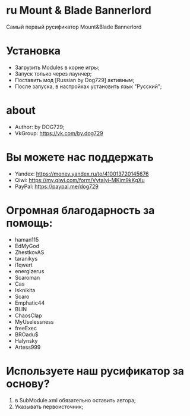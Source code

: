 # ru Mount & Blade Bannerlord
Самый первый русификатор Mount&amp;Blade Bannerlord
# Установка
* Загрузить Modules в корне игры;
* Запуск только через лаунчер;
* Поставить мод [Russian by Dog729] активным;
* После запуска, в настройках установить язык "Русский";
# about
* Author: by DOG729;
* VkGroup: https://vk.com/by.dog729
# Вы можете нас поддержать
* Yandex: https://money.yandex.ru/to/410013720145676
* Qiwi: https://my.qiwi.com/form/Vytalyi-MKim9kKgXu
* PayPal: https://paypal.me/dog729
# Огромная благодарность за помощь:
* haman115
* EdMyGod
* ZhestkovAS
* taranikys
* i1qwert
* energizerus
* Scaroman
* Cas
* Isknikita
* Scaro
* Emphatic44
* BLIN
* ChaosClap
* MyUselessness
* freeExec
* BROadu$
* Halynsky
* Artess999

# Используете наш русификатор за основу?
1. в SubModule.xml обязательно оставить автора;
2. Указывать первоисточник;

